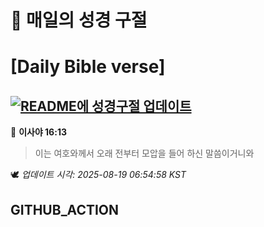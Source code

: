 # 🙏 매일의 성경 구절
# [Daily Bible verse]
## [![README에 성경구절 업데이트](https://github.com/DONGSUKA/first_test/actions/workflows/update-readme-bible.yml/badge.svg)](https://github.com/DONGSUKA/first_test/actions/workflows/update-readme-bible.yml)
<!-- START_BIBLE_VERSE -->
📖 **이사야 16:13**
> 이는 여호와께서 오래 전부터 모압을 들어 하신 말씀이거니와

🕊️ _업데이트 시각: 2025-08-19 06:54:58 KST_
  <!-- END_BIBLE_VERSE -->
## GITHUB_ACTION
